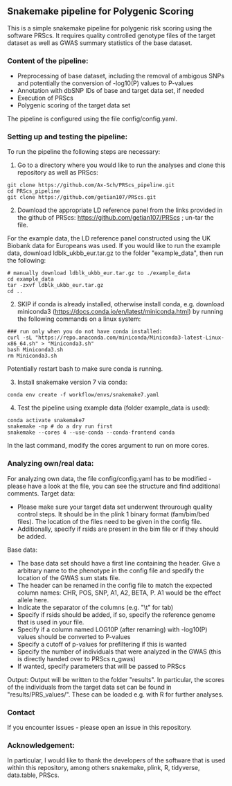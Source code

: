 ## Snakemake pipeline for Polygenic Scoring

This is a simple snakemake pipeline for polygenic risk scoring using the software PRScs. It requires quality controlled genotype files of the target dataset as well as GWAS summary statistics of the base dataset. 


### Content of the pipeline:
- Preprocessing of base dataset, including the removal of ambigous SNPs and potentially the conversion of -log10(P) values to P-values
- Annotation with dbSNP IDs of base and target data set, if needed
- Execution of PRScs
- Polygenic scoring of the target data set

The pipeline is configured using the file config/config.yaml.


### Setting up and testing the pipeline:
To run the pipeline the following steps are necessary:
1. Go to a directory where you would like to run the analyses and clone this repository as well as PRScs:
```
git clone https://github.com/Ax-Sch/PRScs_pipeline.git
cd PRScs_pipeline
git clone https://github.com/getian107/PRScs.git
```
2. Download the appropriate LD reference panel from the links provided in the github of PRScs: https://github.com/getian107/PRScs ; un-tar the file. 

For the example data, the LD reference panel constructed using the UK Biobank data for Europeans was used. 
If you would like to run the example data, download ldblk_ukbb_eur.tar.gz to the folder "example_data", then run the following:
```
# manually download ldblk_ukbb_eur.tar.gz to ./example_data
cd example_data
tar -zxvf ldblk_ukbb_eur.tar.gz
cd ..
```

2. SKIP if conda is already installed, otherwise install conda, e.g. download miniconda3 (https://docs.conda.io/en/latest/miniconda.html) by running the following commands on a linux system:
```
### run only when you do not have conda installed:
curl -sL "https://repo.anaconda.com/miniconda/Miniconda3-latest-Linux-x86_64.sh" > "Miniconda3.sh"
bash Miniconda3.sh
rm Miniconda3.sh
```
Potentially restart bash to make sure conda is running.

3. Install snakemake version 7 via conda:
```
conda env create -f workflow/envs/snakemake7.yaml
```

4. Test the pipeline using example data (folder example_data is used):
```
conda activate snakemake7
snakemake -np # do a dry run first
snakemake --cores 4 --use-conda --conda-frontend conda
```
In the last command, modify the cores argument to run on more cores.


### Analyzing own/real data:
For analyzing own data, the file config/config.yaml has to be modified - please have a look at the file, you can see the structure and find additional comments.
Target data:
 - Please make sure your target data set underwent throurough quality control steps. It should be in the plink 1 binary format (fam/bim/bed files). The location of the files need to be given in the config file. 
 - Additionally, specify if rsids are present in the bim file or if they should be added.

Base data:
- The base data set should have a first line containing the header. Give a arbitrary name to the phenotype in the config file and spedify the location of the GWAS sum stats file.
- The header can be renamed in the config file to match the expected column names: CHR, POS, SNP, A1, A2, BETA, P. A1 would be the effect allele here.
- Indicate the separator of the columns (e.g. "\t" for tab)
- Specify if rsids should be added, if so, specify the reference genome that is used in your file.
- Specify if a column named LOG10P (after renaming) with -log10(P) values should be converted to P-values
- Specify a cutoff of p-values for prefiltering if this is wanted
- Specify the number of individuals that were analyzed in the GWAS (this is directly handed over to PRScs n_gwas)
- If wanted, specify parameters that will be passed to PRScs

Output:
Output will be written to the folder "results". In particular, the scores of the individuals from the target data set can be found in "results/PRS_values/". These can be loaded e.g. with R for further analyses.
 

### Contact
If you encounter issues - please open an issue in this repository.

### Acknowledgement:
In particular, I would like to thank the developers of the software that is used within this repository, among others snakemake, plink, R, tidyverse, data.table, PRScs.
